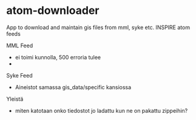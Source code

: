 # atom-downloader
App to download and maintain gis files from mml, syke etc. INSPIRE atom feeds

MML Feed
- ei toimi kunnolla, 500 erroria tulee
- 

Syke Feed
- Aineistot samassa gis_data/specific kansiossa

Yleistä
- miten katotaan onko tiedostot jo ladattu kun ne on pakattu zippeihin?
